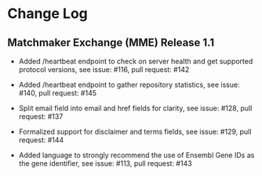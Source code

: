 # Change Log

## Matchmaker Exchange (MME) Release 1.1

* Added /heartbeat endpoint to check on server health and get supported protocol versions, see issue: #116, pull request: #142

* Added /heartbeat endpoint to gather repository statistics, see issue: #140, pull request: #145

* Split email field into email and href fields for clarity, see issue: #128, pull request: #137

* Formalized support for disclaimer and terms fields, see issue: #129, pull request: #144

* Added language to strongly recommend the use of Ensembl Gene IDs as the gene identifier, see issue: #113, pull request: #143
